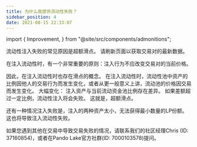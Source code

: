 ```yaml
---
title: 为什么我提供流动性失败？
sidebar_position: 4
date: 2021-08-15 22:33:07
---
```


import { Improvement, } from "@site/src/components/admonitions";

<Improvement />


流动性注入失败的常见原因是超额滑点。 请刷新页面以获取交易对的最新数据。

在注入流动性时，有一个非常重要的原则：注入行为不应改变交易对的当前价格。

因此，在注入流动性时也存在滑点的概念。 在注入流动性时，流动性池中资产的比例因他人的交易行为而发生变化，或者从更一般意义上讲，流动池的价格因交易而发生变化。 大幅变化： 注入资产与当前流动资金池比例存在差异。 如果差额超过一定比例，流动性注入将会失败。 这就是，超额滑点。

还有一种情况注入失败是，注入的两种资产太小，无法获得最小数量的LP份额。 这也将导致注入流动性失败。

如果您遇到其他在交易中导致交易失败的情况，请联系我们的社区经理Chris (ID: 37160854)，或者在Pando Lake官方社群(ID: 7000103578)提问。